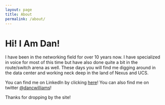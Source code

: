 ```yaml
---
layout: page
title: About
permalink: /about/
---
```


# **Hi! I Am Dan!**

I have been in the networking field for over 10 years now. I have specialized in voice for most of this time but have also done quite a bit in the route/switch arena as well. These days you will find me digging around in the data center and working neck deep in the land of Nexus and UCS.

You can find me on LinkedIn by clicking [he](http://www.linkedin.com/in/danielcwilliams "Dan C on LinkedIN")[re](http://www.linkedin.com/in/danielcwilliams "Dan C on LinkedIN")! You can also find me on twitter [@dancwilliams](http://bit.ly/1kj2jZd "Dan C Williams - twitter")!

Thanks for dropping by the site!
